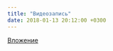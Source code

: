```yaml
---
title: "Видеозапись"
date: 2018-01-13 20:12:00 +0300
---
```



[Вложение](https://vk.com/video41076938_456239268)
